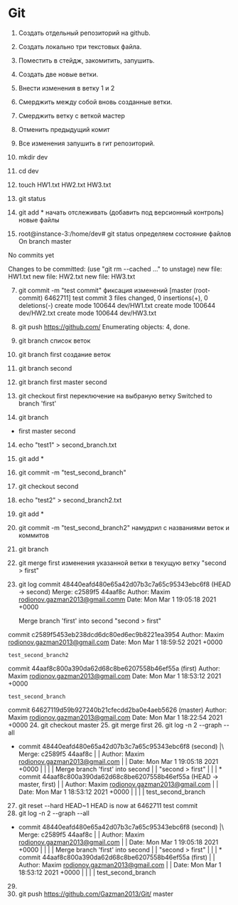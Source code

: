 # Git
1. Создать отдельный репозиторий на github.
2. Создать локально три текстовых файла.
3. Поместить в стейдж, закомитить, запушить.
4. Создать две новые ветки.
5. Внести изменения в ветку 1 и 2 
6. Смерджить между собой вновь созданные ветки.
7. Смерджить ветку с веткой мастер
8. Отменить предыдущий комит
9. Все изменения запушить в гит репозиторий.

1. mkdir dev
2. cd dev
3. touch HW1.txt HW2.txt HW3.txt
4. git status
5. git add * начать отслеживать (добавить под версионный контроль) новые файлы
6. root@instance-3:/home/dev# git status определяем состояние файлов
On branch master

No commits yet

Changes to be committed:
  (use "git rm --cached <file>..." to unstage)
        new file:   HW1.txt
        new file:   HW2.txt
        new file:   HW3.txt

7. git commit -m "test commit" фиксация изменений
[master (root-commit) 6462711] test commit
 3 files changed, 0 insertions(+), 0 deletions(-)
 create mode 100644 dev/HW1.txt
 create mode 100644 dev/HW2.txt
 create mode 100644 dev/HW3.txt

8.  git push https://github.com/
Enumerating objects: 4, done.
9. git branch список веток
10. git branch first создание веток
11. git branch second
12. git branch
first
master
second
13.  git checkout first переключение на выбраную ветку
Switched to branch 'first'
14. git branch
* first
  master
  second
14. echo "test1" > second_branch.txt
15. git add *
16. git commit -m "test_second_branch"
17. git checkout second
18. echo "test2" > second_branch2.txt
19. git add *
20. git commit -m "test_second_branch2" намудрил с названиями веток и коммитов
21. git branch 
22. git merge first изменения указанной ветки в текущую ветку "second > first"
23. git log
commit 48440eafd480e65a42d07b3c7a65c95343ebc6f8 (HEAD -> second)
Merge: c2589f5 44aaf8c
Author: Maxim <rodionov.gazman2013@gmail.comm>
Date:   Mon Mar 1 19:05:18 2021 +0000

    Merge branch 'first' into second
    "second > first"

commit c2589f5453eb238dcd6dc80ed6ec9b8221ea3954
Author: Maxim <rodionov.gazman2013@gmail.com>
Date:   Mon Mar 1 18:59:52 2021 +0000

    test_second_branch2

commit 44aaf8c800a390da62d68c8be6207558b46ef55a (first)
Author: Maxim <rodionov.gazman2013@gmail.com>
Date:   Mon Mar 1 18:53:12 2021 +0000

    test_second_branch

commit 64627119d59b927240b21cfecdd2ba0e4aeb5626 (master)
Author: Maxim <rodionov.gazman2013@gmail.com>
Date:   Mon Mar 1 18:22:54 2021 +0000
24. git checkout master
25. git merge first
26. git log -n 2 --graph --all
*   commit 48440eafd480e65a42d07b3c7a65c95343ebc6f8 (second)
|\  Merge: c2589f5 44aaf8c
| | Author: Maxim <rodionov.gazman2013@gmail.com>
| | Date:   Mon Mar 1 19:05:18 2021 +0000
| |
| |     Merge branch 'first' into second
| |     "second > first"
| |
| * commit 44aaf8c800a390da62d68c8be6207558b46ef55a (HEAD -> master, first)
| | Author: Maxim <rodionov.gazman2013@gmail.com>
| | Date:   Mon Mar 1 18:53:12 2021 +0000
| |
| |     test_second_branch
27.  git reset --hard HEAD~1
HEAD is now at 6462711 test commit
28. git log -n 2 --graph --all
*   commit 48440eafd480e65a42d07b3c7a65c95343ebc6f8 (second)
|\  Merge: c2589f5 44aaf8c
| | Author: Maxim <rodionov.gazman2013@gmail.com>
| | Date:   Mon Mar 1 19:05:18 2021 +0000
| |
| |     Merge branch 'first' into second
| |     "second > first"
| |
| * commit 44aaf8c800a390da62d68c8be6207558b46ef55a (first)
| | Author: Maxim <rodionov.gazman2013@gmail.com>
| | Date:   Mon Mar 1 18:53:12 2021 +0000
| |
| |     test_second_branch
29.
30. git push https://github.com/Gazman2013/Git/ master
